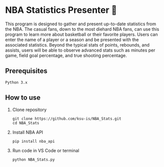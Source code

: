 # NBA Statistics Presenter 🏀

 This program is designed to gather and present up-to-date statistics from the NBA. The casual fans, down to the most diehard NBA fans, can use this program to learn more about basketball or their favorite players. Users can enter the name of a player or a season and be presented with the associated statistics. Beyond the typical stats of points, rebounds, and assists, users will be able to observe advanced stats such as minutes per game, field goal percentage, and true shooting percentage. 

## Prerequisites
```
Python 3.x
```

## How to use
1. Clone repository
   ```
   git clone https://github.com/ksu-is/NBA_Stats.git
   cd NBA_Stats
   ```  
2. Install NBA API
   ```
   pip install nba_api
   ```
3. Run code in VS Code or terminal
   ```
   python NBA_Stats.py
   ```


